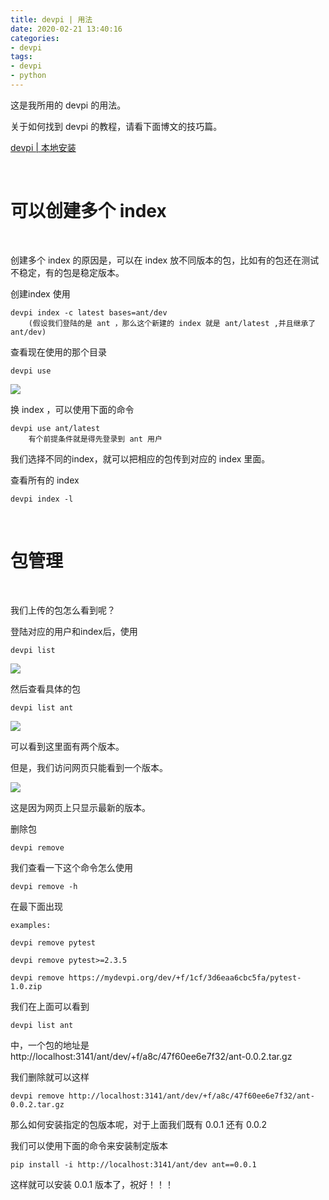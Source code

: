 ```yaml
---
title: devpi | 用法
date: 2020-02-21 13:40:16
categories:
- devpi
tags:
- devpi
- python
---
```

这是我所用的 devpi 的用法。

<!-- more -->

关于如何找到 devpi 的教程，请看下面博文的技巧篇。

[devpi | 本地安装](https://benpaodewoniu.github.io/2020/02/10/devpi0/)

<br/>

# 可以创建多个 index

<br/>

创建多个 index 的原因是，可以在 index 放不同版本的包，比如有的包还在测试不稳定，有的包是稳定版本。

创建index 使用

	devpi index -c latest bases=ant/dev
		(假设我们登陆的是 ant ，那么这个新建的 index 就是 ant/latest ,并且继承了 ant/dev)

查看现在使用的那个目录

	devpi use

![](/images/devpi/2_0.png)

换 index ，可以使用下面的命令

	devpi use ant/latest
		有个前提条件就是得先登录到 ant 用户

我们选择不同的index，就可以把相应的包传到对应的 index 里面。

查看所有的 index

	devpi index -l

<br/>

# 包管理

<br/>

我们上传的包怎么看到呢？

登陆对应的用户和index后，使用

	devpi list

![](/images/devpi/2_1.png)


然后查看具体的包

	devpi list ant

![](/images/devpi/2_2.png)

可以看到这里面有两个版本。

但是，我们访问网页只能看到一个版本。

![](/images/devpi/2_3.png)

这是因为网页上只显示最新的版本。

删除包

	devpi remove

我们查看一下这个命令怎么使用

	devpi remove -h

在最下面出现

	examples:

	devpi remove pytest

	devpi remove pytest>=2.3.5

	devpi remove https://mydevpi.org/dev/+f/1cf/3d6eaa6cbc5fa/pytest-1.0.zip

我们在上面可以看到 

	devpi list ant

中，一个包的地址是 http://localhost:3141/ant/dev/+f/a8c/47f60ee6e7f32/ant-0.0.2.tar.gz

我们删除就可以这样

	devpi remove http://localhost:3141/ant/dev/+f/a8c/47f60ee6e7f32/ant-0.0.2.tar.gz

那么如何安装指定的包版本呢，对于上面我们既有 0.0.1 还有 0.0.2

我们可以使用下面的命令来安装制定版本

	pip install -i http://localhost:3141/ant/dev ant==0.0.1

这样就可以安装 0.0.1 版本了，祝好！！！

